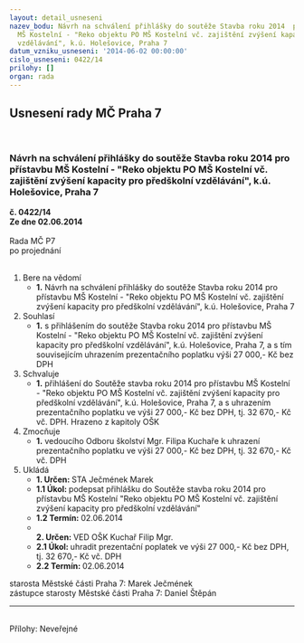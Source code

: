 ```yaml
---
layout: detail_usneseni
nazev_bodu: Návrh na schválení přihlášky do soutěže Stavba roku 2014  pro přístavbu
  MŠ Kostelní - "Reko objektu PO MŠ Kostelní vč. zajištění zvýšení kapacity pro předškolní
  vzdělávání", k.ú. Holešovice, Praha 7
datum_vzniku_usneseni: '2014-06-02 00:00:00'
cislo_usneseni: 0422/14
prilohy: []
organ: rada
---
```

<div id="ucUsn_pList" class="usn">
	<span><h2>Usnesení rady MČ Praha 7 </h2>
<br></span><div class="standBody">
<span><h3>Návrh na schválení přihlášky do soutěže Stavba roku 2014  pro přístavbu MŠ Kostelní - "Reko objektu PO MŠ Kostelní vč. zajištění zvýšení kapacity pro předškolní vzdělávání", k.ú. Holešovice, Praha 7</h3></span><div class="center">
		<strong>č. 0422/14</strong><br>
	</div>
<div class="center">
		<strong>Ze dne 02.06.2014</strong><br><br>
	</div>Rada MČ P7<br> po projednání<br><br><ol>
<li>Bere na vědomí<ul><li>
<strong>1.</strong> Návrh na schválení přihlášky do soutěže Stavba roku 2014  pro přístavbu MŠ Kostelní - "Reko objektu PO MŠ Kostelní vč. zajištění zvýšení kapacity pro předškolní vzdělávání", k.ú. Holešovice, Praha 7</li></ul>
</li>
<li>Souhlasí<ul><li>
<strong>1.</strong> s přihlášením do soutěže Stavba roku 2014  pro přístavbu MŠ Kostelní -  "Reko objektu PO MŠ Kostelní vč. zajištění zvýšení kapacity pro předškolní vzdělávání", k.ú. Holešovice, Praha 7, a s tím souvisejícím uhrazením prezentačního poplatku výši 27 000,- Kč bez DPH</li></ul>
</li>
<li>Schvaluje<ul><li>
<strong>1.</strong> přihlášení do Soutěže stavba roku 2014  pro přístavbu MŠ Kostelní -  "Reko objektu PO MŠ Kostelní vč. zajištění zvýšení kapacity pro předškolní vzdělávání", k.ú. Holešovice, Praha 7, a s  uhrazením prezentačního poplatku  ve výši 27 000,- Kč bez DPH, tj. 32 670,- Kč vč. DPH. Hrazeno z kapitoly OŠK</li></ul>
</li>
<li>Zmocňuje<ul><li>
<strong>1.</strong> vedoucího Odboru školství Mgr. Filipa Kuchaře k uhrazení prezentačního poplatku ve výši 27 000,- Kč bez DPH, tj. 32 670,- Kč vč. DPH     </li></ul>
</li>
<li>Ukládá<ul>
<li>
<strong>1. Určen: </strong>STA Ječmének Marek</li>
<li>
<strong>1.1 Úkol: </strong>podepsat přihlášku do Soutěže stavba roku 2014  pro přístavbu MŠ Kostelní  "Reko objektu PO MŠ Kostelní vč. zajištění zvýšení kapacity pro předškolní vzdělávání"</li>
<li>
<strong>1.2 Termín: </strong>02.06.2014</li>
<li>
<strong><br>2. Určen: </strong>VED OŠK Kuchař Filip Mgr.</li>
<li>
<strong>2.1 Úkol: </strong>uhradit  prezentační poplatek ve výši 27 000,- Kč bez DPH, tj. 32 670,- Kč vč. DPH</li>
<li>
<strong>2.2 Termín: </strong>02.06.2014</li>
</ul>
</li>
</ol>starosta Městské části Praha 7: Marek Ječmének<br>zástupce starosty Městské části Praha 7: Daniel Štěpán <hr>
<br>Přílohy: Neveřejné</div>
</div>